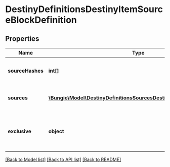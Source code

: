 # DestinyDefinitionsDestinyItemSourceBlockDefinition

## Properties
Name | Type | Description | Notes
------------ | ------------- | ------------- | -------------
**sourceHashes** | **int[]** | The list of hash identifiers for Reward Sources that hint where the item can be found (DestinyRewardSourceDefinition). | [optional] 
**sources** | [**\Bungie\Model\DestinyDefinitionsSourcesDestinyItemSourceDefinition[]**](DestinyDefinitionsSourcesDestinyItemSourceDefinition.md) | A collection of details about the stats that were computed for the ways we found that the item could be spawned. | [optional] 
**exclusive** | **object** | If we found that this item is exclusive to a specific platform, this will be set to the BungieMembershipType enumeration that matches that platform. | [optional] 

[[Back to Model list]](../README.md#documentation-for-models) [[Back to API list]](../README.md#documentation-for-api-endpoints) [[Back to README]](../README.md)


